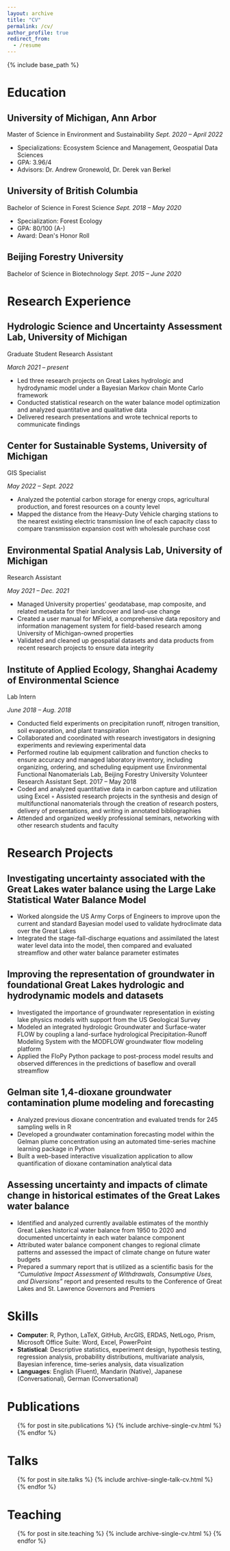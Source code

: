 ```yaml
---
layout: archive
title: "CV"
permalink: /cv/
author_profile: true
redirect_from:
  - /resume
---
```


{% include base_path %}

# Education

## University of Michigan, Ann Arbor
Master of Science in Environment and Sustainability
*Sept. 2020 – April 2022*
- Specializations: Ecosystem Science and Management, Geospatial Data Sciences
- GPA: 3.96/4 
- Advisors: Dr. Andrew Gronewold, Dr. Derek van Berkel
## University of British Columbia	
Bachelor of Science in Forest Science	*Sept. 2018 – May 2020*
- Specialization: Forest Ecology
- GPA: 80/100 (A-)
- Award: Dean's Honor Roll
## Beijing Forestry University	
Bachelor of Science in Biotechnology *Sept. 2015 – June 2020*

# Research Experience 
## Hydrologic Science and Uncertainty Assessment Lab, University of Michigan
Graduate Student Research Assistant	                                               

*March 2021 – present*

- Led three research projects on Great Lakes hydrologic and hydrodynamic model under a Bayesian Markov chain Monte Carlo framework
- Conducted statistical research on the water balance model optimization and analyzed quantitative and qualitative data 
- Delivered research presentations and wrote technical reports to communicate findings

## Center for Sustainable Systems, University of Michigan
GIS Specialist		   

*May 2022 – Sept. 2022*

- Analyzed the potential carbon storage for energy crops, agricultural production, and forest resources on a county level
- Mapped the distance from the Heavy-Duty Vehicle charging stations to the nearest existing electric transmission line of each capacity class to compare transmission expansion cost with wholesale purchase cost
## Environmental Spatial Analysis Lab, University of Michigan
Research Assistant

*May 2021 – Dec. 2021*

- Managed University properties' geodatabase, map composite, and related metadata for their landcover and land-use change
- Created a user manual for MField, a comprehensive data repository and information management system for field-based research among University of Michigan-owned properties 
- Validated and cleaned up geospatial datasets and data products from recent research projects to ensure data integrity

## Institute of Applied Ecology, Shanghai Academy of Environmental Science
Lab Intern		

*June 2018 – Aug. 2018*

- Conducted field experiments on precipitation runoff, nitrogen transition, soil evaporation, and plant transpiration 
- Collaborated and coordinated with research investigators in designing experiments and reviewing experimental data 
- Performed routine lab equipment calibration and function checks to ensure accuracy and managed laboratory inventory, including organizing, ordering, and scheduling equipment use
Environmental Functional Nanomaterials Lab, Beijing Forestry University
Volunteer Research Assistant	Sept. 2017 – May 2018
- Coded and analyzed quantitative data in carbon capture and utilization using Excel
◦ Assisted research projects in the synthesis and design of multifunctional nanomaterials through the creation of research posters, delivery of presentations, and writing in annotated bibliographies
- Attended and organized weekly professional seminars, networking with other research students and faculty

# Research Projects 
## Investigating uncertainty associated with the Great Lakes water balance using the Large Lake Statistical Water Balance Model 
- Worked alongside the US Army Corps of Engineers to improve upon the current and standard Bayesian model used to validate hydroclimate data over the Great Lakes
- Integrated the stage-fall-discharge equations and assimilated the latest water level data into the model, then compared and evaluated streamflow and other water balance parameter estimates
## Improving the representation of groundwater in foundational Great Lakes hydrologic and hydrodynamic models and datasets
- Investigated the importance of groundwater representation in existing lake physics models with support from the US Geological Survey
- Modeled an integrated hydrologic Groundwater and Surface-water FLOW by coupling a land-surface hydrological Precipitation-Runoff Modeling System with the MODFLOW groundwater flow modeling platform
- Applied the FloPy Python package to post-process model results and observed differences in the predictions of baseflow and overall streamflow

## Gelman site 1,4-dioxane groundwater contamination plume modeling and forecasting 
- Analyzed previous dioxane concentration and evaluated trends for 245 sampling wells in R
- Developed a groundwater contamination forecasting model within the Gelman plume concentration using an automated time-series machine learning package in Python
- Built a web-based interactive visualization application to allow quantification of dioxane contamination analytical data
## Assessing uncertainty and impacts of climate change in historical estimates of the Great Lakes water balance
- Identified and analyzed currently available estimates of the monthly Great Lakes historical water balance from 1950 to 2020 and documented uncertainty in each water balance component
- Attributed water balance component changes to regional climate patterns and assessed the impact of climate change on future water budgets
- Prepared a summary report that is utilized as a scientific basis for the *“Cumulative Impact Assessment of Withdrawals, Consumptive Uses, and Diversions”* report and presented results to the Conference of Great Lakes and St. Lawrence Governors and Premiers
  
Skills
======
* **Computer**: R, Python, LaTeX, GitHub, ArcGIS, ERDAS, NetLogo, Prism, Microsoft Office Suite: Word, Excel, PowerPoint
* **Statistical**: Descriptive statistics, experiment design, hypothesis testing, regression analysis, probability distributions, multivariate analysis, Bayesian inference, time-series analysis, data visualization
* **Languages**: English (Fluent), Mandarin (Native), Japanese (Conversational), German (Conversational)

Publications
======
  <ul>{% for post in site.publications %}
    {% include archive-single-cv.html %}
  {% endfor %}</ul>
  
Talks
======
  <ul>{% for post in site.talks %}
    {% include archive-single-talk-cv.html %}
  {% endfor %}</ul>
  
Teaching
======
  <ul>{% for post in site.teaching %}
    {% include archive-single-cv.html %}
  {% endfor %}</ul>
  
<!-- Service and leadership
======
* Currently signed in to 43 different slack teams -->
